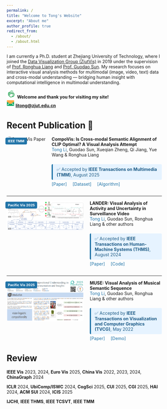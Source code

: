 ```yaml
---
permalink: /
title: "Welcome to Tong's Website"
excerpt: "About me"
author_profile: true
redirect_from: 
  - /about/
  - /about.html
---
```


I am currently a Ph.D. student</span> at Zhejiang University of Technology, where I joined the [Data Visualization Group (ZjutVis)](https://zjutvis.org/) in 2019 under the supervision of [Prof. Ronghua Liang](https://scholar.google.com/citations?user=fbvnBG4AAAAJ&hl=en) and [Prof. Guodao Sun](https://godoorsun.org/). My research focuses on interactive visual analysis methods for multimodal (image, video, text) data and cross-modal understanding — bridging human insight with computational intelligence in multimodal understanding.

<img src="/images/clap.png" width="30px" height="30px"> **Welcome and thank you for visiting my site!** \
<img src="/images/email.png" width="25px" height="25px"> **litong@zjut.edu.cn**

Recent Publication 🎉
======

<div style="display: flex; align-items: flex-start; margin-bottom: 30px;">
<div style="position: relative; flex-shrink: 0; margin-right: 20px;">
<img src="/images/CompoVis.png" alt="CompoVis Paper" width="250" style="border-radius: 8px;">
<div style="position: absolute; top: 4px; left: -4px; background-color: #2174A8; color: white; padding: 4px 8px; border-radius: 4px; font-size: 11px; font-weight: bold;">IEEE TMM</div>
</div>
<div style="flex: 1;">
<strong>CompoVis: Is Cross-modal Semantic Alignment of CLIP Optimal? A Visual Analysis Attempt</strong><br>
<span style="color: #2174A8;">Tong Li</span>, Guodao Sun, Xueqian Zheng, Qi Jiang, Yue Wang & Ronghua Liang<br><br>
<div style="background-color: #E6F3FF; border-left: 4px solid #2174A8; padding: 8px 12px; border-radius: 4px; margin: 5px 0; font-size: 14px; color: #1B5A87;">
✅ Accepted by <strong>IEEE Transactions on Multimedia (TMM)</strong>, August 2025
</div>
<a href="#" style="color: #2174A8; text-decoration: none; margin-right: 15px;">[Paper]</a>
<a href="#" style="color: #2174A8; text-decoration: none; margin-right: 15px;">[Dataset]</a>
<a href="#" style="color: #2174A8; text-decoration: none;">[Algorithm]</a>
</div>
</div>

---

<div style="display: flex; align-items: flex-start; margin-bottom: 30px;">
<div style="position: relative; flex-shrink: 0; margin-right: 20px;">
<img src="/images/AutoMA.png" alt="LANDER Paper" width="250" style="border-radius: 8px;">
<div style="position: absolute; top: 4px; left: -4px; background-color: #2174A8; color: white; padding: 4px 8px; border-radius: 4px; font-size: 11px; font-weight: bold;">Pacific Vis 2025</div>
</div>
<div style="flex: 1;">
<strong>LANDER: Visual Analysis of Activity and Uncertainty in Surveillance Video</strong><br>
<span style="color: #2174A8;">Tong Li</span>, Guodao Sun, Ronghua Liang & other authors<br><br>
<div style="background-color: #E6F3FF; border-left: 4px solid #2174A8; padding: 8px 12px; border-radius: 4px; margin: 5px 0; font-size: 14px; color: #1B5A87;">
✅ Accepted by <strong>IEEE Transactions on Human-Machine Systems (THMS)</strong>, August 2024
</div>
<a href="#" style="color: #2174A8; text-decoration: none; margin-right: 15px;">[Paper]</a>
<a href="#" style="color: #2174A8; text-decoration: none;">[Code]</a>
</div>
</div>

---

<div style="display: flex; align-items: flex-start; margin-bottom: 30px;">
<div style="position: relative; flex-shrink: 0; margin-right: 20px;">
<img src="/images/PacificVis2025.png" alt="MUSE Paper" width="250" style="border-radius: 8px;">
<div style="position: absolute; top: 4px; left: -4px; background-color: #2174A8; color: white; padding: 4px 8px; border-radius: 4px; font-size: 11px; font-weight: bold;">Pacific Vis 2025</div>
</div>
<div style="flex: 1;">
<strong>MUSE: Visual Analysis of Musical Semantic Sequence</strong><br>
<span style="color: #2174A8;">Tong Li</span>, Guodao Sun, Ronghua Liang & other authors<br><br>
<div style="background-color: #E6F3FF; border-left: 4px solid #2174A8; padding: 8px 12px; border-radius: 4px; margin: 5px 0; font-size: 14px; color: #1B5A87;">
✅ Accepted by <strong>IEEE Transactions on Visualization and Computer Graphics (TVCG)</strong>, May 2022
</div>
<a href="#" style="color: #2174A8; text-decoration: none; margin-right: 15px;">[Paper]</a>
<a href="#" style="color: #2174A8; text-decoration: none;">[Demo]</a>
</div>
</div>                              
                                                                                                                                                                    

<!--Education
======
<img src="/images/hat.png" width="30px" height="30px"> Ph.D. in Computer Science and Technology, Zhejiang University of Technology. 2019 - Now                          
<img src="/images/hat.png" width="30px" height="30px"> B.E. in Software Engineering, Tianjin Normal University. 2015 - 2019              -->
          

Review
======
<strong>IEEE Vis</strong> 2023, 2024, <strong>Euro Vis</strong> 2025, <strong>China Vis</strong> 2022, 2023, 2024, <strong>ChinaGraph</strong> 2024

<strong>ICLR</strong> 2024, <strong>UbiComp/ISWC</strong> 2024, <strong>CogSci</strong> 2025, <strong>CUI</strong> 2025, <strong>CGI</strong> 2025, <strong>HAI</strong> 2024, <strong>ACM SUI</strong> 2024,
<strong>ICIS</strong> 2025

<strong>IJCHI</strong>, <strong>IEEE THMS</strong>, <strong>IEEE TCSVT</strong>, <strong>IEEE TMM</strong>




